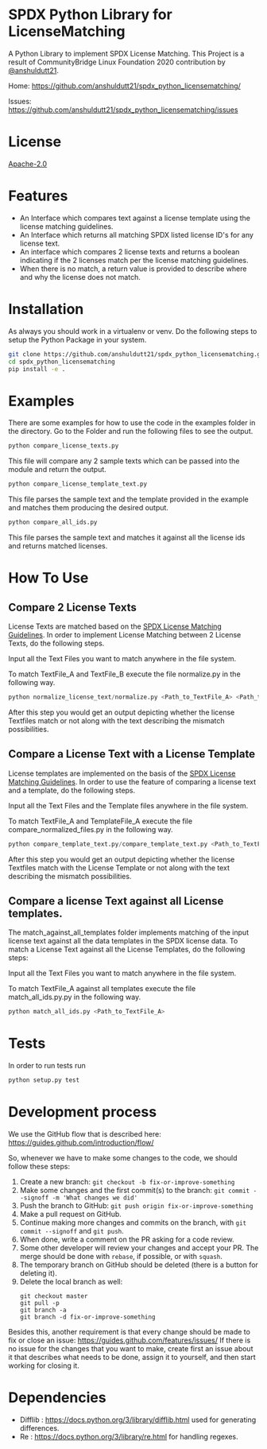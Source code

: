 # SPDX Python Library for LicenseMatching
A Python Library to implement SPDX License Matching. This Project is a result of CommunityBridge Linux Foundation 2020 contribution by [@anshuldutt21](https://github.com/anshuldutt21/).

Home: https://github.com/anshuldutt21/spdx_python_licensematching/

Issues: https://github.com/anshuldutt21/spdx_python_licensematching/issues

# License
[Apache-2.0](https://github.com/spdx/tools-python/blob/master/LICENSE)

# Features

*    An Interface which compares text against a license template using the license matching guidelines.
*    An Interface which returns all matching SPDX listed license ID's for any license text.
*    An interface which compares 2 license texts and returns a boolean indicating if the 2 licenses match per the license matching guidelines.
*    When there is no match, a return value is provided to describe where and why the license does not match.

# Installation

As always you should work in a virtualenv or venv. Do the following steps to setup the Python Package in your system.

```bash
git clone https://github.com/anshuldutt21/spdx_python_licensematching.git
cd spdx_python_licensematching
pip install -e .
```

# Examples

There are some examples for how to use the code in the examples folder in the directory. Go to the Folder and run the following files to see the output.

```python
python compare_license_texts.py
```

This file will compare any 2 sample texts which can be passed into the module and return the output.

```python
python compare_license_template_text.py
```
This file parses the sample text and the template provided in the example and matches them producing the desired output.

```python
python compare_all_ids.py
```
This file parses the sample text and matches it against all the license ids and returns matched licenses.

# How To Use

## Compare 2 License Texts
License Texts are matched based on the [SPDX License Matching Guidelines](https://spdx.dev/license-list/matching-guidelines/). In order to implement License Matching between 2 License Texts, do the following steps.

Input all the Text Files you want to match anywhere in the file system.

To match  TextFile_A and TextFile_B execute the file normalize.py in the following way.

```python
python normalize_license_text/normalize.py <Path_to_TextFile_A> <Path_to_TextFile_B>
```
After this step you would get an output depicting whether the license Textfiles match or not along with the text describing the mismatch possibilities.

## Compare a License Text with a License Template
License templates are implemented on the basis of the [SPDX License Matching Guidelines](https://spdx.dev/license-list/matching-guidelines/). In order to use the feature  of comparing a license text and a template, do the following steps.

Input all the Text Files and the Template files anywhere in the file system.

To match TextFile_A and TemplateFile_A execute the file compare_normalized_files.py in the following way.

```python
python compare_template_text.py/compare_template_text.py <Path_to_TextFile_A> <Path_to_TemplateFile_A>
```

After this step you would get an output depicting whether the license Textfiles match with the License Template or not along with the text describing the mismatch possibilities.

## Compare a license Text against all License templates.

The match_against_all_templates folder implements matching of the input license text against all the data templates in the SPDX license data. To match a License Text against all the License Templates, do the following steps:

Input all the Text Files you want to match anywhere in the file system.

To match TextFile_A against all templates execute the file match_all_ids.py.py in the following way.

```python
python match_all_ids.py <Path_to_TextFile_A>
```

# Tests

In order to run tests run 

```python
python setup.py test
```

# Development process

We use the GitHub flow that is described here: https://guides.github.com/introduction/flow/

So, whenever we have to make some changes to the code, we should follow these steps:
1. Create a new branch:
    `git checkout -b fix-or-improve-something`
2. Make some changes and the first commit(s) to the branch: 
    `git commit --signoff -m 'What changes we did'`
3. Push the branch to GitHub:
    `git push origin fix-or-improve-something`
4. Make a pull request on GitHub.
5. Continue making more changes and commits on the branch, with `git commit --signoff` and `git push`.
6. When done, write a comment on the PR asking for a code review.
7. Some other developer will review your changes and accept your PR. The merge should be done with `rebase`, if possible, or with `squash`.
8. The temporary branch on GitHub should be deleted (there is a button for deleting it).
9. Delete the local branch as well:
    ```
    git checkout master
    git pull -p
    git branch -a
    git branch -d fix-or-improve-something
    ```

Besides this, another requirement is that every change should be made to fix or close an issue: https://guides.github.com/features/issues/
If there is no issue for the changes that you want to make, create first an issue about it that describes what needs to be done, assign it to yourself, and then start working for closing it.

# Dependencies

* Difflib : https://docs.python.org/3/library/difflib.html used for generating differences.
* Re : https://docs.python.org/3/library/re.html for handling regexes.
